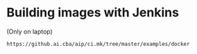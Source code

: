 # Building images with Jenkins

(Only on laptop)
```
https://github.ai.cba/aip/ci.mk/tree/master/examples/docker
```

